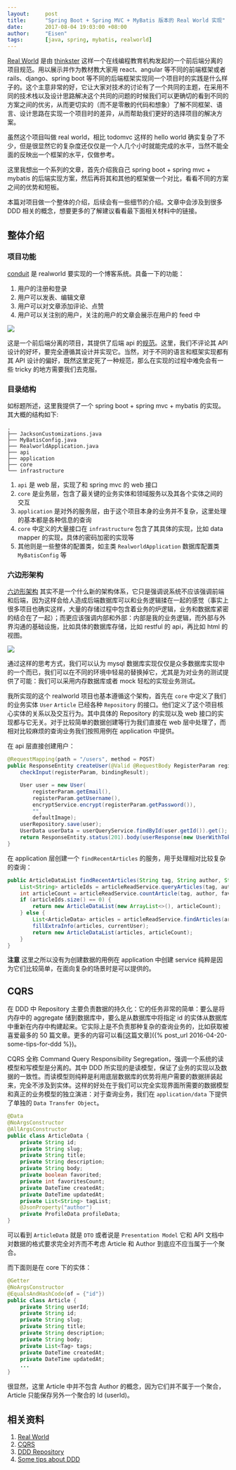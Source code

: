 ```yaml
---
layout:     post
title:      "Spring Boot + Spring MVC + MyBatis 版本的 Real World 实现"
date:       2017-08-04 19:03:00 +08:00
author:     "Eisen"
tags:       [java, spring, mybatis, realworld]
---
```


[Real World](https://github.com/gothinkster/realworld) 是由 [thinkster](https://thinkster.io/) 这样一个在线编程教育机构发起的一个前后端分离的项目规范。用以展示并作为教材教大家用 react、angular 等不同的前端框架或者 rails、django、spring boot 等不同的后端框架实现同一个项目时的实践是什么样子的。这个主意非常的好，它让大家对技术的讨论有了一个共同的主题，在采用不同的技术栈以及设计思路解决这个共同的问题的时候我们可以更确切的看到不同的方案之间的优劣，从而更切实的（而不是零散的代码和想象）了解不同框架、语言、设计思路在实现一个项目时的差异，从而帮助我们更好的选择项目的解决方案。

虽然这个项目叫做 real world，相比 todomvc 这样的 hello world 确实复杂了不少，但是很显然它的复杂度还仅仅是一个人几个小时就能完成的水平，当然不能全面的反映出一个框架的水平，仅做参考。

这里我想出一个系列的文章，首先介绍我自己 spring boot + spring mvc + mybatis 的后端实现方案，然后再将其和其他的框架做一个对比，看看不同的方案之间的优势和短板。

本篇对项目做一个整体的介绍，后续会有一些细节的介绍。文章中会涉及到很多 DDD 相关的概念，想要更多的了解建议看看最下面相关材料中的链接。

## 整体介绍

### 项目功能

[conduit](https://demo.realworld.io/#/) 是 realworld 要实现的一个博客系统。具备一下的功能：

1. 用户的注册和登录
2. 用户可以发表、编辑文章
3. 用户可以对文章添加评论、点赞
4. 用户可以关注别的用户，关注的用户的文章会展示在用户的 feed 中

![](/img/in-post/realworld-get-started/conduit.png)

这是一个前后端分离的项目，其提供了后端 api 的[规范](https://github.com/gothinkster/realworld/tree/master/api)。这里，我们不评论其 API 设计的好坏，要完全遵循其设计并实现它。当然，对于不同的语言和框架实现都有其 API 设计的偏好，既然这里定死了一种规范，那么在实现的过程中难免会有一些 tricky 的地方需要我们去克服。

### 目录结构

如标题所述，这里我提供了一个 spring boot + spring mvc + mybatis 的实现。其大概的结构如下:

```
.
├── JacksonCustomizations.java
├── MyBatisConfig.java
├── RealworldApplication.java
├── api
├── application
├── core
└── infrastructure
```

1. `api` 是 web 层，实现了和 spring mvc 的 web 接口
2. `core` 是业务层，包含了最关键的业务实体和领域服务以及其各个实体之间的交互
3. `application` 是对外的服务层，由于这个项目本身的业务并不复杂，这里处理的基本都是各种信息的查询
4. `core` 中定义的大量接口在 `infrastructure` 包含了其具体的实现，比如 data mapper 的实现，具体的密码加密的实现等
5. 其他则是一些整体的配置类，如主类 `RealworldApplication` 数据库配置类 `MyBatisConfig` 等

### 六边形架构

[六边形架构](http://alistair.cockburn.us/Hexagonal+architecture) 其实不是一个什么新的架构体系，它只是强调说系统不应该强调前端和后端，因为这样会给人造成后端数据库可以和业务逻辑揉在一起的感觉（事实上很多项目也确实这样，大量的存储过程中包含着业务的炉逻辑，业务和数据库紧密的结合在了一起）；而更应该强调内部和外部：内部是我的业务逻辑，而外部与外界沟通的基础设施，比如具体的数据库存储，比如 restful 的 api，再比如 html 的视图。

![](/img/in-post/realworld-get-started/hexagonal.png)

通过这样的思考方式，我们可以认为 mysql 数据库实现仅仅是众多数据库实现中的一个而已，我们可以在不同的环境中轻易的替换掉它，尤其是为对业务的测试提供了可能：我们可以采用内存数据库或者 mock 轻松的实现业务测试。

我所实现的这个 realworld 项目也基本遵循这个架构，首先在 `core` 中定义了我们的业务实体 `User` `Article` 已经各种 `Repository` 的接口。他们定义了这个项目核心实体的关系以及交互行为。其中具体的 Repository 的实现以及 web 接口的实现都与它无关。对于比较简单的数据创建等行为我们直接在 web 层中处理了，而相对比较麻烦的查询业务我们按照用例在 application 中提供。

在 api 层直接创建用户：

```java
@RequestMapping(path = "/users", method = POST)
public ResponseEntity createUser(@Valid @RequestBody RegisterParam registerParam, BindingResult bindingResult) {
    checkInput(registerParam, bindingResult);

    User user = new User(
        registerParam.getEmail(),
        registerParam.getUsername(),
        encryptService.encrypt(registerParam.getPassword()),
        "",
        defaultImage);
    userRepository.save(user);
    UserData userData = userQueryService.findById(user.getId()).get();
    return ResponseEntity.status(201).body(userResponse(new UserWithToken(userData, jwtService.toToken(user))));
}
```

在 application 层创建一个 `findRecentArticles` 的服务，用于处理相对比较复杂的查询：

```java
public ArticleDataList findRecentArticles(String tag, String author, String favoritedBy, Page page, User currentUser) {
    List<String> articleIds = articleReadService.queryArticles(tag, author, favoritedBy, page);
    int articleCount = articleReadService.countArticle(tag, author, favoritedBy);
    if (articleIds.size() == 0) {
        return new ArticleDataList(new ArrayList<>(), articleCount);
    } else {
        List<ArticleData> articles = articleReadService.findArticles(articleIds);
        fillExtraInfo(articles, currentUser);
        return new ArticleDataList(articles, articleCount);
    }
}
```



**注意** 这里之所以没有为创建数据的用例在 application 中创建 service 纯粹是因为它们比较简单，在面向复杂的场景时是可以提供的。

## CQRS

在 DDD 中 Repository 主要负责数据的持久化：它的任务非常的简单：要么是将内存中的 aggregate 储到数据库中，要么是从数据库中将指定 id 的实体从数据库中重新在内存中构建起来。它实际上是不负责那种复杂的查询业务的，比如获取被喜爱最多的 50 篇文章。更多的内容可以看[这篇文章]({% post_url 2016-04-20-some-tips-for-ddd %})。

CQRS 全称 Command Query Responsibility Segregation，强调一个系统的读模型和写模型是分离的。其中 DDD 所实现的是读模型，保证了业务的实现以及数据的一致性。而读模型则纯粹是利用底层数据库的优势将用户需要的数据拼装起来，完全不涉及到实体。这样的好处在于我们可以完全实现界面所需要的数据模型和真正的业务模型的独立演进：对于查询业务，我们在 `application/data` 下提供了单独的 `Data Transfer Object`。

```java
@Data
@NoArgsConstructor
@AllArgsConstructor
public class ArticleData {
    private String id;
    private String slug;
    private String title;
    private String description;
    private String body;
    private boolean favorited;
    private int favoritesCount;
    private DateTime createdAt;
    private DateTime updatedAt;
    private List<String> tagList;
    @JsonProperty("author")
    private ProfileData profileData;
}
```

可以看到 `ArticleData` 就是 `DTO` 或者说是 `Presentation Model` 它和 API 文档中对数据的格式要求完全对齐而不考虑 Article 和 Author 到底应不应当属于一个聚合。

而下面则是在 core 下的实体：

```java
@Getter
@NoArgsConstructor
@EqualsAndHashCode(of = {"id"})
public class Article {
    private String userId;
    private String id;
    private String slug;
    private String title;
    private String description;
    private String body;
    private List<Tag> tags;
    private DateTime createdAt;
    private DateTime updatedAt;
	...
}
```

很显然，这里 Article 中并不包含 Author 的概念，因为它们并不属于一个聚合，Article 只能保存另外一个聚合的 Id (userId)。

## 相关资料

1. [Real World](https://github.com/gothinkster/realworld)
2. [CQRS](https://martinfowler.com/bliki/CQRS.html)
3. [DDD Repository](https://aisensiy.github.io/2016/05/17/ddd-repository/)
4. [Some tips about DDD](https://aisensiy.github.io/2016/04/20/some-tips-for-ddd/)

